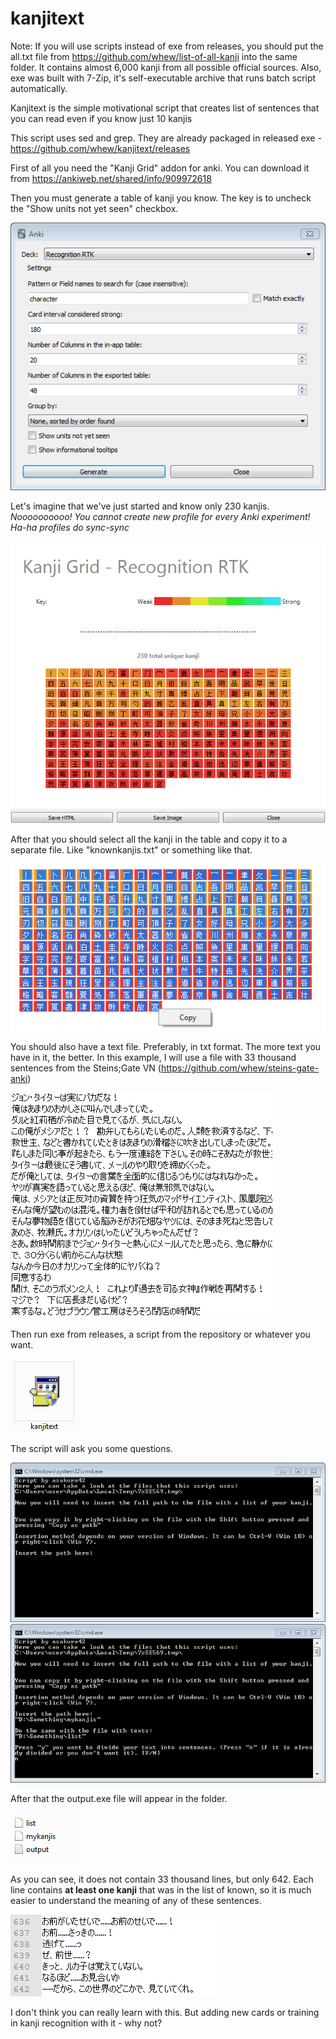 # kanjitext

Note: If you will use scripts instead of exe from releases, you should put the all.txt file from https://github.com/whew/list-of-all-kanji into the same folder. It contains almost 6,000 kanji from all possible official sources. Also, exe was built with 7-Zip, it's self-executable archive that runs batch script automatically.

Kanjitext is the simple motivational script that creates list of sentences that you can read even if you know just 10 kanjis

This script uses sed and grep. They are already packaged in released exe - https://github.com/whew/kanjitext/releases

First of all you need the "Kanji Grid" addon for anki. You can download it from https://ankiweb.net/shared/info/909972618

Then you must generate a table of kanji you know. The key is to uncheck the "Show units not yet seen" checkbox.

![Addon](/screenshots/anki_nEJUBJ6LdV.png?raw=true "Addon")

Let's imagine that we've just started and know only 230 kanjis.  
*Noooooooooo! You cannot create new profile for every Anki experiment!*   
*Ha-ha profiles do sync-sync*

![table](/screenshots/anki_SeGrBRFBXv.png?raw=true "table generated")

After that you should select all the kanji in the table and copy it to a separate file. Like "knownkanjis.txt" or something like that.

![Copying](/screenshots/anki_l0IK3xUas8.png?raw=true "copying")

You should also have a text file. Preferably, in txt format. The more text you have in it, the better. In this example, I will use a file with 33 thousand sentences from the Steins;Gate VN (https://github.com/whew/steins-gate-anki)

![SG](/screenshots/notepad%2B%2B_5ejMIjsTyX.png?raw=true "SG")

Then run exe from releases, a script from the repository or whatever you want.

![icon](/screenshots/explorer_QONqreG4sE.png?raw=true "icon")

The script will ask you some questions.

![question1](/screenshots/cmd_t1hSZ62a0G.png?raw=true)
![question2](/screenshots/cmd_IOtOn8kiC8.png?raw=true)

After that the output.exe file will appear in the folder.

![output](/screenshots/explorer_qmZwOQoajo.png "output")

As you can see, it does not contain 33 thousand lines, but only 642. Each line contains **at least one kanji** that was in the list of known, so it is much easier to understand the meaning of any of these sentences.

![642](/screenshots/notepad%2B%2B_n4T8iihUj7.png?raw=true)

I don't think you can really learn with this. But adding new cards or training in kanji recognition with it - why not?
